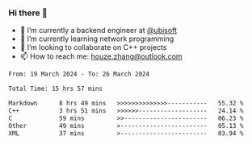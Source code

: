### Hi there 👋
- 🔭 I’m currently a backend engineer at [@ubisoft](https://github.com/ubisoft)
- 🌱 I’m currently learning network programming
- 👯 I’m looking to collaborate on C++ projects
- 📫 How to reach me: houze.zhang@outlook.com

<!--START_SECTION:waka-->

```txt
From: 19 March 2024 - To: 26 March 2024

Total Time: 15 hrs 57 mins

Markdown      8 hrs 49 mins   >>>>>>>>>>>>>>-----------   55.32 %
C++           3 hrs 51 mins   >>>>>>-------------------   24.14 %
C             59 mins         >>-----------------------   06.23 %
Other         49 mins         >------------------------   05.13 %
XML           37 mins         >------------------------   03.94 %
```

<!--END_SECTION:waka-->
